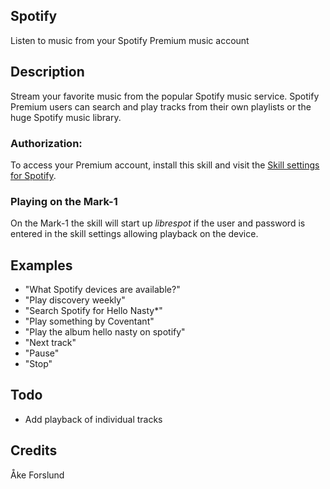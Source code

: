 ## Spotify
Listen to music from your Spotify Premium music account

## Description 
Stream your favorite music from the popular Spotify music service.  Spotify Premium users can
search and play tracks from their own playlists or the huge Spotify music library.

### Authorization:
To access your Premium account, install this skill and visit the [Skill
settings for Spotify](https://home.mycroft.ai/#/skill).

### Playing on the Mark-1
On the Mark-1 the skill will start up *librespot* if the user and password is entered in the skill settings allowing playback on the device.

## Examples 
* "What Spotify devices are available?"
* "Play discovery weekly"
* "Search Spotify for Hello Nasty*"
* "Play something by Coventant"
* "Play the album hello nasty on spotify"
* "Next track"
* "Pause"
* "Stop"

## Todo
- Add playback of individual tracks

## Credits 
Åke Forslund
